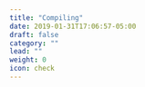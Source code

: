 ```yaml
---
title: "Compiling"
date: 2019-01-31T17:06:57-05:00
draft: false
category: ""
lead: ""
weight: 0
icon: check
---
```

